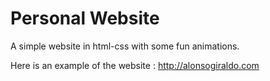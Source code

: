# Personal Website

A simple website in html-css with some fun animations.

Here is an example of the website : http://alonsogiraldo.com
